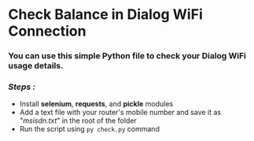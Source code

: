 # Check Balance in Dialog WiFi Connection
### You can use this simple Python file to check your Dialog WiFi usage details.

### _Steps :_
- Install **selenium**, **requests**, and **pickle** modules
- Add a text file with your router's mobile number and save it as "_msisdn.txt_" in the root of the folder
- Run the script using ```py check.py``` command
